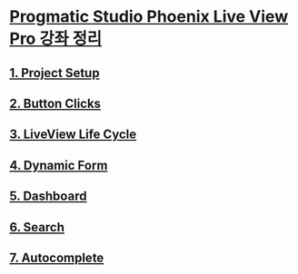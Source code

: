 # [Progmatic Studio Phoenix Live View Pro 강좌 정리](https://pragmaticstudio.com/courses/phoenix-liveview)


## [1. Project Setup](/live_view_studio/docs/1.project_setup.md)

## [2. Button Clicks](/live_view_studio/docs/2.button_clicks.md)

## [3. LiveView Life Cycle](/live_view_studio/docs/3.live_view_life_cycle.md)

## [4. Dynamic Form](/live_view_studio/docs/4.dynamic_form.md)

## [5. Dashboard](/live_view_studio/docs/5.dashboard.md)

## [6. Search](/live_view_studio/docs/6.search.md)

## [7. Autocomplete](/live_view_studio/docs/7.autocomplete.md)






